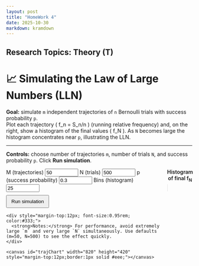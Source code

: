```yaml
---
layout: post
title: "HomeWork 4"
date: 2025-10-30
markdown: kramdown
---
```


## Research Topics: Theory (T)


# 📈 Simulating the Law of Large Numbers (LLN)

**Goal:** simulate `m` independent trajectories of `n` Bernoulli trials with success probability `p`.  
Plot each trajectory \( f_n = S_n/n \) (running relative frequency) and, on the right, show a histogram of the final values \( f_N \). As `N` becomes large the histogram concentrates near `p`, illustrating the LLN.

---

**Controls:** choose number of trajectories `m`, number of trials `N`, and success probability `p`. Click **Run simulation**.

<div style="display:flex;gap:16px;align-items:flex-start;">
  <div style="flex:1; min-width: 420px;">
    <label>M (trajectories) <input id="mInput" type="number" value="50" min="1" max="500" style="width:90px"></label>
    <label>N (trials) <input id="nInput" type="number" value="500" min="10" max="50000" step="10" style="width:90px"></label>
    <label>p (success probability) <input id="pInput" type="number" value="0.3" min="0" max="1" step="0.01" style="width:90px"></label>
    <label>Bins (histogram) <input id="binsInput" type="number" value="25" min="5" max="100" style="width:90px"></label>
    <button onclick="runSim()" style="display:block;margin-top:8px;padding:8px 12px;">Run simulation</button>

    <div style="margin-top:12px; font-size:0.95rem; color:#333;">
      <strong>Notes:</strong> For performance, avoid extremely large `m` and very large `N` simultaneously. Use defaults (m=50, N=500) to see the effect quickly.
    </div>

    <canvas id="trajChart" width="820" height="420" style="margin-top:12px;border:1px solid #eee;"></canvas>
  </div>

  <div style="width:300px;">
    <div style="text-align:center; font-weight:600; margin-bottom:6px;">Histogram of final f<sub>N</sub></div>
    <canvas id="histChart" width="300" height="420" style="border:1px solid #eee;"></canvas>
    <div id="histInfo" style="font-size:0.9rem; margin-top:10px;"></div>
  </div>
</div>

<script src="https://cdn.jsdelivr.net/npm/chart.js"></script>
<script>
/* ---------- Utility: simulate m trajectories ---------- */
function simulateTrajectories(m, N, p) {
  // returns array of length m, each is array f[1..N] of running relative frequencies
  const trajs = new Array(m);
  for (let i = 0; i < m; i++) {
    const f = new Array(N);
    let successes = 0;
    for (let n = 1; n <= N; n++) {
      if (Math.random() < p) successes++;
      f[n-1] = successes / n;
    }
    trajs[i] = f;
  }
  return trajs;
}

/* ---------- Make histogram bins ---------- */
function histogram(data, bins) {
  const counts = new Array(bins).fill(0);
  const min = 0, max = 1;
  const width = (max - min) / bins;
  for (const v of data) {
    // clamp edge-case v===1 into last bin
    let idx = Math.floor((v - min) / width);
    if (idx < 0) idx = 0;
    if (idx >= bins) idx = bins - 1;
    counts[idx]++;
  }
  const edges = [];
  for (let i = 0; i < bins; i++) edges.push(min + (i + 0.5) * width);
  return {counts, edges, width};
}

/* ---------- Chart objects ---------- */
let trajChart = null;
let histChart = null;

/* ---------- Run simulation and plot ---------- */
function runSim() {
  const m = Math.max(1, Math.min(500, parseInt(document.getElementById('mInput').value) || 50));
  const N = Math.max(10, Math.min(50000, parseInt(document.getElementById('nInput').value) || 500));
  const p = Math.min(1, Math.max(0, parseFloat(document.getElementById('pInput').value) || 0.3));
  const bins = Math.max(5, Math.min(200, parseInt(document.getElementById('binsInput').value) || 25));

  // simulate
  const trajs = simulateTrajectories(m, N, p);
  const finalFs = trajs.map(t => t[N-1]);

  // prepare datasets for trajectories (sampled lines to avoid over-plotting)
  // We'll plot all trajectories but subsample points for large N (display every step up to 200 pts)
  const maxPoints = 400;
  const step = Math.max(1, Math.floor(N / maxPoints));
  const labels = Array.from({length: Math.ceil(N/step)}, (_,i) => (i*step + 1).toString());

  const datasets = trajs.map((t, idx) => {
    // compute sampled values
    const data = [];
    for (let i = 0; i < N; i += step) data.push({x: i+1, y: t[i]});
    // semi-transparent gray lines, slightly colored
    const opacity = 0.18;
    const hue = Math.floor((idx / Math.max(1,m)) * 240); // blueish spread
    return {
      label: 'traj'+idx,
      data,
      borderColor: `hsla(${hue},70%, 35%, ${opacity})`,
      backgroundColor: `hsla(${hue},70%, 35%, ${opacity})`,
      tension: 0.15,
      fill: false,
      pointRadius: 0,
      borderWidth: 1
    };
  });

  // add a bold average-of-trajectories line (empirical mean across trajectories)
  const meanData = [];
  for (let i = 0; i < N; i += step) {
    let s = 0;
    for (let j = 0; j < m; j++) s += trajs[j][i];
    meanData.push({x: i+1, y: s / m});
  }
  datasets.push({
    label: 'Empirical mean f_n (avg over trajectories)',
    data: meanData,
    borderColor: 'rgba(220,20,60,1)',
    backgroundColor: 'rgba(220,20,60,1)',
    borderWidth: 2.2,
    pointRadius: 0,
    tension: 0.25
  });

  // horizontal line at p (theoretical)
  const pLine = {
    label: 'True p',
    data: [{x:1, y:p}, {x:N, y:p}],
    borderColor: 'rgba(20,130,20,0.95)',
    borderWidth: 2,
    pointRadius: 0,
    fill: false,
    type: 'line'
  };
  datasets.push(pLine);

  // create/replace trajectory chart
  const ctx = document.getElementById('trajChart').getContext('2d');
  if (trajChart) trajChart.destroy();
  trajChart = new Chart(ctx, {
    type: 'line',
    data: {datasets},
    options: {
      animation: false,
      plugins: {
        legend: { display: false },
        tooltip: { mode: 'nearest', intersect: false }
      },
      scales: {
        x: {
          type: 'linear',
          title: {display:true, text: 'n (number of trials)'},
          min: 1,
          max: N
        },
        y: {
          title: {display:true, text: 'f_n = S_n / n (relative frequency)'},
          min: 0,
          max: 1
        }
      },
      elements: { line: { spanGaps: true } }
    }
  });

  // histogram of final f_N
  const hist = histogram(finalFs, bins);
  const histData = hist.counts;
  const histLabels = hist.edges.map(v => v.toFixed(3));
  const hctx = document.getElementById('histChart').getContext('2d');
  if (histChart) histChart.destroy();
  histChart = new Chart(hctx, {
    type: 'bar',
    data: {
      labels: histLabels,
      datasets: [{
        label: `Counts of f_N (N=${N})`,
        data: histData,
        backgroundColor: 'rgba(54,162,235,0.8)',
        borderColor: 'rgba(54,162,235,1)',
        borderWidth: 1
      }]
    },
    options: {
      indexAxis: 'x',
      animation: false,
      plugins: {
        legend: { display: false },
        tooltip: { callbacks: { title: (ctx) => `bin center: ${ctx[0].label}` } }
      },
      scales: {
        x: {
          title: { display: true, text: 'final f_N (bin centers)' },
          ticks: { maxRotation: 90, minRotation: 45 }
        },
        y: {
          title: { display: true, text: 'Count (out of ' + m + ')' }
        }
      }
    }
  });

  // show histogram summary
  const meanFinal = (finalFs.reduce((a,b)=>a+b,0)/finalFs.length);
  const sdFinal = Math.sqrt(finalFs.reduce((a,b)=>a+(b-meanFinal)**2,0)/finalFs.length);
  document.getElementById('histInfo').innerHTML =
    `<div>m = <strong>${m}</strong>, N = <strong>${N}</strong>, p = <strong>${p}</strong></div>` +
    `<div style="margin-top:6px">Mean of final f<sub>N</sub>: <strong>${meanFinal.toFixed(4)}</strong></div>` +
    `<div>Std dev: <strong>${sdFinal.toFixed(4)}</strong></div>` +
    `<div style="margin-top:6px; font-size:0.9em; color:#555">As N increases the histogram concentrates near p; the empirical mean ≈ p (LLN).</div>`;
}

// run initial simulation
runSim();
</script>
